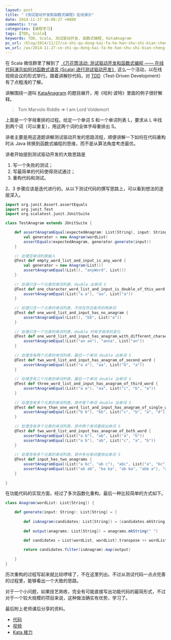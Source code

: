 ```yaml
---
layout: post
title: "《测试驱动开发和函数式编程》在线演示"
date: 2014-11-27 16:08:27 +0800
comments: true
categories: [编程学习]
tags: [TDD, Scala]
keywords: TDD, Scala, 测试驱动开发, 函数式编程, KataAnagram
pc_url: /blog/2014/11/27/ce-shi-qu-dong-kai-fa-he-han-shu-shi-bian-cheng-zai-xian-yan-shi/
wx_url: /wx/2014-11-27-ce-shi-qu-dong-kai-fa-he-han-shu-shi-bian-cheng-zai-xian-yan-shi.html
---
```


<!-- excerpt start -->

在 Scala 微信群里了解到了 [《万花筒活动: 测试驱动开发和函数式编程 —— 在线代码演示如何对函数式语言 (Scala) 进行测试驱动开发》](http://together.iagile.me/activities/28) 这么一个活动，以在线视频会议的形式举行。跟着讲解抄代码，对 [TDD](http://baike.baidu.com/subview/76310/8243857.htm#viewPageContent)（Test-Driven Development）有了点粗浅的了解。

讲解围绕一道叫 [KataAnagram](http://codingdojo.org/) 的题目展开，用《哈利·波特》里面的例子很好解释。

> Tom Marvolo Riddle => I am Lord Voldemort

上面是一个字母重排的过程。给定一个单词 S 和一个单词列表 L，要求从 L 中找到两个词（可以重复），用这两个词的全体字母重排出 S。

讲者主要是用这道题讲解测试驱动开发的思路流程，顺便讲解一下如何在代码重构时从 Java 转换到函数式编程的思维，而不是从算法角度考虑最优。

讲者开始提到测试驱动开发的大致思路是

1. 写一个失败的测试；
2. 写最简单的代码使得测试通过；
3. 重构代码和测试。

2、3 步骤应该是迭代进行的。从以下测试代码的撰写思路上，可以看到想法的逐层深入。

<!-- excerpt end -->

```scala 测试代码
import org.junit.Assert.assertEquals
import org.junit.Test
import org.scalatest.junit.JUnitSuite

class TestAnagram extends JUnitSuite {

	def assertAnagramEqual(expectedAnagram: List[String], input: String, wordList: List[String]) = {
		val generator = new Anagram(wordList)
		assertEquals(expectedAnagram, generator.generate(input))
	}	
	
	// 处理空单词列表输入
	@Test def empty_word_list_and_input_is_any_word {
		val generator = new Anagram(List())
		assertAnagramEqual(List(), "anyWord", List())
	}
	
	// 处理只含一个元素的单词列表，double 出单词 S
	@Test def one_character_word_list_and_input_is_double_of_this_word {
		assertAnagramEqual(List("a a"), "aa", List("a"))
	}
	
	// 处理只含一个元素的单词列表，不存在符合条件的两单词
	@Test def one_word_list_and_input_has_no_anagram {
		assertAnagramEqual(List(), "bb", List("a"))
	}
	
	// 处理只含一个元素的单词列表，double 时有字母序的变化
	@Test def one_word_list_and_input_has_anagram_with_different_character_order {
		assertAnagramEqual(List("an an"), "anna", List("an"))
	}
	
	// 处理含有两个元素的单词列表，最后一个单词 double 出单词 S
	@Test def two_word_list_and_input_has_anagram_of_second_word {
		assertAnagramEqual(List("a a"), "aa", List("b", "a"))
	}
	
	// 处理含有三个元素的单词列表，最后一个单词 double 出单词 S
	@Test def three_word_list_and_input_has_anagram_of_third_word {
		assertAnagramEqual(List("a a"), "aa", List("c", "b", "a"))
	}
	
	// 处理含有多个元素的单词列表，其中某个单词 double 出单词 S
	@Test def more_than_one_word_list_and_input_has_anagram_of_single_word {
		assertAnagramEqual(List("b b"), "bb", List("c", "b", "a", "d"))
	}
	
	// 处理含有多个元素的单词列表，其中两个单词重排出单词 S
	@Test def two_word_list_and_input_has_anagram_of_both_word {
		assertAnagramEqual(List("a b"), "ab", List("a", "b"))
		assertAnagramEqual(List("a b"), "ab", List("c", "a", "b"))
	}
	
	// 处理含有多个元素的单词列表，其中多对单词重排出单词 S
	@Test def input_has_two_anagrams {
		assertAnagramEqual(List("a bc", "ab c"), "abc", List("a", "bc", "ab", "c"))
		assertAnagramEqual(List("ab ab", "ba ba", "ab ba", "abb a"), "abba", List("ab", "ba", "abb", "d", "a"))
	}
	
}
```

在功能代码的实现方面，经过了多次函数化重构，最后一种比较简单的方式如下。

```scala 功能代码
class Anagram(wordList: List[String]) {

	def generate(input: String): List[String] = {			
			
		def isAnagram(candidates: List[String]) = (candidates.mkString).sorted == input.sorted
		
		def output(anagrams: List[String]) = anagrams.mkString(" ")

		def candidates = List(wordList, wordList).transpose ++ wordList.combinations(2)
		
		return candidates.filter(isAnagram).map(output)
		
	}
}
```

历次重构的过程写起来就比较啰嗦了，不在这里列出。不过从测试代码一点点完善的过程里，能够看出一个大致的思路。

对于一个小问题，如果技艺熟练，完全有可能直接写出功能代码的最简形式，不过对于一个较大规模的项目来说，这种做法确实有优势，学习了。

最后附上老师课后分享的资料。

- [代码](https://github.com/JosephYao/Kata-Anagram/tree/iteration_19/src) 
- [视频](http://www.tudou.com/programs/view/NUPTlyGkVcU/)
- [Kata 接力](https://www.evernote.com/shard/s188/sh/55ba699d-05f7-4baa-9032-1692fff28cad/c08df590e81753fef302b5773b3b7d8e)